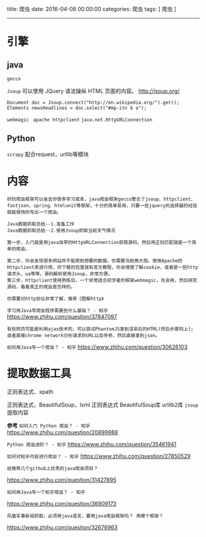 title: 爬虫
date: 2016-04-08 00:00:00
categories:  爬虫
tags: [ 爬虫 ]


---


# 引擎
## java
`gecco`

` Jsoup `  可以使用 JQuery 语法操纵 HTML 页面的内容。  http://jsoup.org/
```
Document doc = Jsoup.connect("http://en.wikipedia.org/").get();
Elements newsHeadlines = doc.select("#mp-itn b a");
```


` webmagic `
` apache httpclient`
` java.net.HttpURLConnection `


## Python 
`scrapy` 配合request，urllib等模块



# 内容
```
好的爬虫框架可以省去你很多学习成本，java爬虫框架gecco整合了jsoup、httpclient、fastjson、spring、htmlunit等框架，十分的简单易用，只要一些jquery的选择器的经验就能很快的写出一个爬虫。
```
```
Java数据抓取总结--1.准备工作
Java数据抓取总结--2.使用Jsoup抓取当前天气情况
```
```
第一步，入门就是用java自带的HttpURLConnection获取源码，然后用正则匹配就是一个简单的爬虫。

第二步，你会发现很多网站并不能爬到想要的数据，你需要鸟枪换大炮，使用Apache的Httpclient来进行爬，你下载的包里就有官方教程，你会慢慢了解cookie，或者是一些http请求头，ua等等。源码解析使用Jsoup，非常方便。
第三步，httpclient使用熟练后，一个非常适合初学者的框架webmagic，先会用，然后研究源码，看看真正的爬虫是怎样的。
 
你需要对http协议非常了解，推荐《图解http》
```
`学习用Java写爬虫程序需要些什么基础？ - 知乎`
https://www.zhihu.com/question/37847097






```
有些网页可能是利用ajax技术的，可以尝试PhantomJS拿到渲染后的HTML(然后步骤同上); 或者直接chrome network分析请求的URL以及传参，然后直接拿到json。

```
`如何用Java写一个爬虫？ - 知乎`
https://www.zhihu.com/question/30626103

# 提取数据工具
正则表达式、xpath

正则表达式，BeautifulSoup，lxml
正则表达式  BeautifulSoup库  urllib2库
`jsoup` 提取内容


**参考**
`如何入门 Python 爬虫？ - 知乎`
https://www.zhihu.com/question/20899988


`Python 爬虫进阶？ - 知乎`
https://www.zhihu.com/question/35461941


`如何对知乎内容进行爬虫？ - 知乎`
https://www.zhihu.com/question/27850529


`给推荐几个github上优秀的java爬虫项目？`

https://www.zhihu.com/question/31427895


`如何用Java写一个知乎爬虫？ - 知乎`

https://www.zhihu.com/question/36909173



`凤凰军事新闻抓取，必须用java语言，要用java爬虫框架吗？ 用哪个框架？`

https://www.zhihu.com/question/32676963


<!-- more -->
